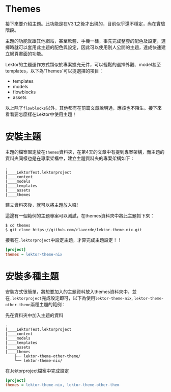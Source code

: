 Themes
===

接下來要介紹主題。此功能是在V3.1之後才出現的，目前似乎還不穩定，尚在實驗階段。

主題的功能就跟其他網站，甚至軟體、手機一樣，事先完成整套的配色及設定，選擇時就可以套用此主題的配色與設定，因此可以使用別人公開的主題，達成快速建立網頁畫面的功能。

Lektor的主題運作方式類似於專案擴充元件，可以輕鬆的選擇外觀、model甚至templates，以下為‘Themes`可以提選擇的項目：

- templates
- models
- flowblocks
- assets

以上除了`flowblocks`以外，其他都有在前篇文章說明過，應該也不陌生。接下來看看要怎麼樣在Lektor中使用主題！

# 安裝主題

主題的檔案固定放在`themes`資料夾，在第4天的文章中有提到專案架構，而主題的資料夾同樣也是在專案架構中，建立主題資料夾的專案架構如下：

```
.
|____LektorTest.lektorproject
|____content
|____models
|____templates
|____assets
|____themes
```

建立資料夾後，就可以將主題放入囉!

這邊有一個範例的主題專案可以測試，在themes資料夾中將此主題抓下來：

```
$ cd themes
$ git clone https://github.com/rlaverde/lektor-theme-nix.git
```
接著在`.lektorproject`中設定主題，才算完成主題設定！！

```ini
[project]
themes = lektor-theme-nix
```

# 安裝多種主題

安裝方式很簡單，將想要加入的主題資料放入themes資料夾中，並在`.lektorproject`完成設定即可，以下為使用`lektor-theme-nix`, `lektor-theme-other-theme`兩種主題的範例：

先在資料夾中加入主題的資料

```
.
|____LektorTest.lektorproject
|____content
|____models
|____templates
|____assets
|____themes
    ├── lektor-theme-other-theme/
    └── lektor-theme-nix/
```

在.lektorproject檔案中完成設定

```ini
[project]
themes = lektor-theme-nix, lektor-theme-other-them
```